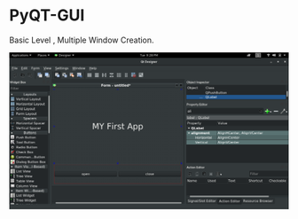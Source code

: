 # PyQT-GUI
Basic Level , Multiple Window Creation.

![alt text](https://github.com/sajanraj/PyQT-GUI/blob/master/Screenshot%20from%202019-01-08%2021-28-23.png)
